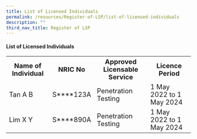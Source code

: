 ```yaml
---
title: List of Licensed Individuals
permalink: /resources/Register-of-LSP/list-of-licensed-individuals
description: ""
third_nav_title: Register of LSP
---
```

#### List of Licensed Individuals
<table>
<tbody><tr>
	<th><b><font size="4.5">Name of Individual</font></b></th>
	<th><b><font size="4.5">NRIC No</font></b></th>
	<th><b><font size="4.5">Approved Licensable Service</font></b></th>
	<th><b><font size="4.5">Licence Period</font></b></th>
</tr>
<tr>
<td><font size="4.5">Tan A B</font></td>
<td><font size="4.5">S****123A</font></td>
<td><font size="4.5">Penetration Testing</font></td>
<td><font size="4.5">1 May 2022 to 1 May 2024</font></td>
</tr>
	<tr>
<td><font size="4.5">Lim X Y</font></td>
<td><font size="4.5">S****890A</font></td>
<td><font size="4.5">Penetration Testing</font></td>
<td><font size="4.5">1 May 2022 to 1 May 2024</font></td>
</tr>